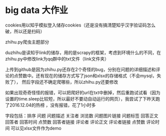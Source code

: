 # big data 大作业
  cookies用以知乎模拟登入储存cookies（还是没有搞清楚知乎汉字验证码怎么破，所以还是扫码）
  
  zhihu.py爬虫主题部分
  
  duzhihu是读知乎link的储存，用的是scrapy的框架，考虑到环境什么的不同，在zhihu.py中修改link为qq群中的txt文件（link文件夹）
  
  上传到github是因为zhihu.py还存在2个奇怪的bug，分别在问题的详细描述和评论的点赞数中。还有现在的储存方式写了json和xlsx的存储格式（不会mysql，失败了），
 然后字段还不确定爬哪些，所以zhihu.py还要修改
  
  如果出现奇奇怪怪的报错，可以把爬好的url在txt中删掉，然后重跑试试看（因为设置的time.sleep比较短，所以最好不要动自动运行的网页），我尝试了下昨天跑了2016.12.04的热榜
  ，没有报错，花了1小时多
  
  字段包括：排序	问题	问题描述	关注者	浏览数	问题图片链接	问题标签 回答正文	回答者	回答时间	点赞数	回答者链接 评论者	评论正文	评论者链接	点赞数	评论时间
可以见xlsx文件作为demo

